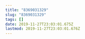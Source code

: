 ```yaml
---
title: "8369031329"
slug: "8369031329"
tags: []
date: 2019-11-27T23:03:01.675Z
lastmod: 2019-11-27T23:03:01.676Z
---
```


<!-- Замяніце гэты радок-каментар на артыкул. -->
